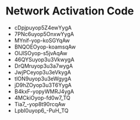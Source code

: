 # Network Activation Code
* cDpjpuyop5Z4ewYygA
* 7PNc6uyop5OnxwYygA
* MYnif-yop-koSGYqAw
* BNQOEOyop-koamsqAw
* OlJlSOyop-s5jvAqAw
* 46QYSuyop3u3VkwygA
* DrQMruyop3u3a7wygA
* JwjPCeyop3u3eVkygA
* tlON9uyop3u3eWgygA
* jD9hZOyop3u3T6YygA
* B4kxF-yopyWMRJ4ygA
* 4MCkiOyop-fd0w7_TQ
* Tia7_-yop8t90rcqAw
* LpbI0uyop6_-PuH_TQ
